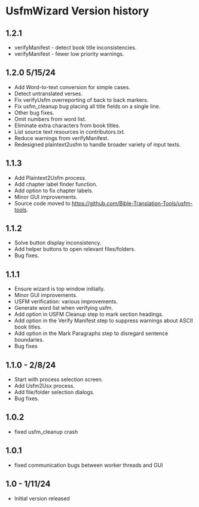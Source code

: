 # UsfmWizard Version history

## 1.2.1
* verifyManifest - detect book title inconsistencies.
* verifyManifest - fewer low priority warnings.

## 1.2.0  5/15/24
* Add Word-to-text conversion for simple cases.
* Detect untranslated verses.
* Fix verifyUsfm overreporting of back to back markers.
* Fix usfm_cleanup bug placing all title fields on a single line.
* Other bug fixes.
* Omit numbers from word list.
* Eliminate extra characters from book titles.
* List source text resources in contributors.txt.
* Reduce warnings from verifyManifest.
* Redesigned plaintext2usfm to handle broader variety of input texts.

## 1.1.3
* Add Plaintext2Usfm process.
* Add chapter label finder function.
* Add option to fix chapter labels.
* Minor GUI improvements.
* Source code moved to https://github.com/Bible-Translation-Tools/usfm-tools.

## 1.1.2
* Solve button display inconsistency.
* Add helper buttons to open relevant files/folders.
* Bug fixes.

## 1.1.1
* Ensure wizard is top window initially.
* Minor GUI improvements.
* USFM verification: various improvements.
* Generate word list when verifying usfm.
* Add option in USFM Cleanup step to mark section headings.
* Add option in the Verify Manifest step to suppress warnings about ASCII book titles.
* Add option in the Mark Paragraphs step to disregard sentence boundaries. 
* Bug fixes

## 1.1.0 - 2/8/24
* Start with process selection screen.
* Add Usfm2Usx process.
* Add file/folder selection dialogs.
* Bug fixes.

## 1.0.2
* fixed usfm_cleanup crash

## 1.0.1
* fixed communication bugs between worker threads and GUI

## 1.0 - 1/11/24
* Initial version released
